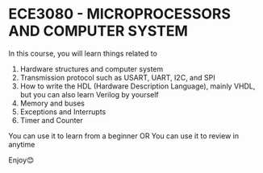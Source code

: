 # ECE3080 - MICROPROCESSORS AND COMPUTER SYSTEM

In this course, you will learn things related to
1. Hardware structures and computer system
2. Transmission protocol such as USART, UART, I2C, and SPI
3. How to write the HDL (Hardware Description Language), mainly VHDL, but you can also learn Verilog by yourself
4. Memory and buses
5. Exceptions and Interrupts
6. Timer and Counter

You can use it to learn from a beginner
OR
You can use it to review in anytime

Enjoy😊
